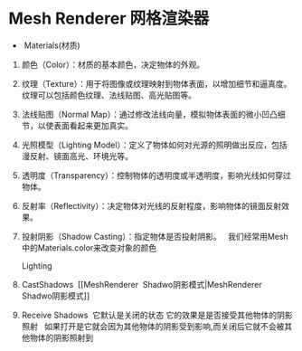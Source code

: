 # Mesh Renderer 网格渲染器


*  Materials(材质)

1. 颜色（Color）：材质的基本颜色，决定物体的外观。
2. 纹理（Texture）：用于将图像或纹理映射到物体表面，以增加细节和逼真度。纹理可以包括颜色纹理、法线贴图、高光贴图等。
3. 法线贴图（Normal Map）：通过修改法线向量，模拟物体表面的微小凹凸细节，以使表面看起来更加真实。
4. 光照模型（Lighting Model）：定义了物体如何对光源的照明做出反应，包括漫反射、镜面高光、环境光等。
5. 透明度（Transparency）：控制物体的透明度或半透明度，影响光线如何穿过物体。
6. 反射率（Reflectivity）：决定物体对光线的反射程度，影响物体的镜面反射效果。
7. 投射阴影（Shadow Casting）：指定物体是否投射阴影。   我们经常用Mesh 中的Materials.color来改变对象的颜色 
	

	Lighting 
	

1. CastShadows  [[MeshRenderer  Shadwo阴影模式|MeshRenderer  Shadwo阴影模式]]
	
2. Receive Shadows  它默认是关闭的状态 它的效果是是否接受其他物体的阴影照射   如果打开是它就会因为其他物体的阴影受到影响,而关闭后它就不会被其他物体的阴影照射到

